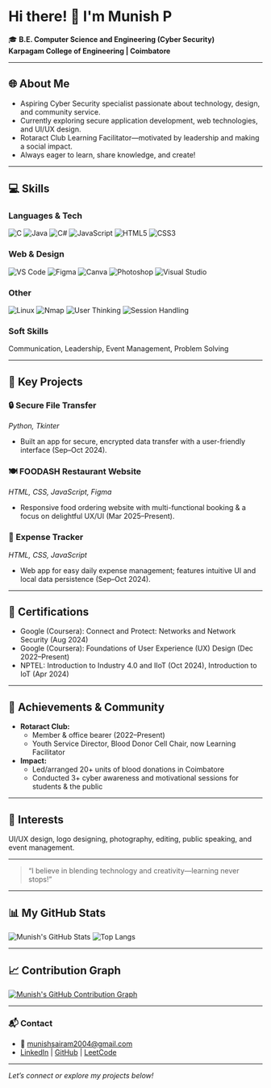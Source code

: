 # Hi there! 👋 I'm Munish P

🎓 **B.E. Computer Science and Engineering (Cyber Security)  
Karpagam College of Engineering | Coimbatore**

---

## 🌐 About Me
- Aspiring Cyber Security specialist passionate about technology, design, and community service.
- Currently exploring secure application development, web technologies, and UI/UX design.
- Rotaract Club Learning Facilitator—motivated by leadership and making a social impact.
- Always eager to learn, share knowledge, and create!

---

## 💻 Skills

### **Languages & Tech**

![C](https://img.shields.io/badge/-C-22223B?style=flat-square&logo=c&logoColor=white)
![Java](https://img.shields.io/badge/-Java-007396?style=flat-square&logo=java&logoColor=white)
![C#](https://img.shields.io/badge/-C%23-239120?style=flat-square&logo=c-sharp&logoColor=white)
![JavaScript](https://img.shields.io/badge/-JavaScript-F7DF1E?style=flat-square&logo=javascript&logoColor=black)
![HTML5](https://img.shields.io/badge/-HTML5-E34F26?style=flat-square&logo=html5&logoColor=white)
![CSS3](https://img.shields.io/badge/-CSS3-1572B6?style=flat-square&logo=css3)

### **Web & Design**

![VS Code](https://img.shields.io/badge/-VS%20Code-007ACC?style=flat-square&logo=visual-studio-code)
![Figma](https://img.shields.io/badge/-Figma-F24E1E?style=flat-square&logo=figma&logoColor=white)
![Canva](https://img.shields.io/badge/-Canva-00C4CC?style=flat-square&logo=canva&logoColor=white)
![Photoshop](https://img.shields.io/badge/-Photoshop-31A8FF?style=flat-square&logo=adobe-photoshop&logoColor=white)
![Visual Studio](https://img.shields.io/badge/-Visual%20Studio-5C2D91?style=flat-square&logo=visual-studio)

### **Other**

![Linux](https://img.shields.io/badge/-Linux-FCC624?style=flat-square&logo=linux&logoColor=black)
![Nmap](https://img.shields.io/badge/-Nmap-004D99?style=flat-square&logo=nmap&logoColor=white)
![User Thinking](https://img.shields.io/badge/-User%20Thinking-FF9800?style=flat-square)
![Session Handling](https://img.shields.io/badge/-Session%20Handling-grey?style=flat-square)

### **Soft Skills**
Communication, Leadership, Event Management, Problem Solving

---

## 🚀 Key Projects

### 🔒 Secure File Transfer
*Python, Tkinter*  
- Built an app for secure, encrypted data transfer with a user-friendly interface (Sep–Oct 2024).

### 🍽️ FOODASH Restaurant Website
*HTML, CSS, JavaScript, Figma*  
- Responsive food ordering website with multi-functional booking & a focus on delightful UX/UI (Mar 2025–Present).

### 💸 Expense Tracker
*HTML, CSS, JavaScript*  
- Web app for easy daily expense management; features intuitive UI and local data persistence (Sep–Oct 2024).

---

## 🏅 Certifications
- Google (Coursera): Connect and Protect: Networks and Network Security (Aug 2024)
- Google (Coursera): Foundations of User Experience (UX) Design (Dec 2022–Present)
- NPTEL: Introduction to Industry 4.0 and IIoT (Oct 2024), Introduction to IoT (Apr 2024)

---

## 🌟 Achievements & Community
- **Rotaract Club:**  
  - Member & office bearer (2022–Present)
  - Youth Service Director, Blood Donor Cell Chair, now Learning Facilitator
- **Impact:**  
  - Led/arranged 20+ units of blood donations in Coimbatore
  - Conducted 3+ cyber awareness and motivational sessions for students & the public

---

## 📸 Interests

UI/UX design, logo designing, photography, editing, public speaking, and event management.

---

> “I believe in blending technology and creativity—learning never stops!”

---

## 📊 My GitHub Stats

![Munish's GitHub Stats](https://github-readme-stats.vercel.app/api?username=YOUR_GITHUB_USERNAME&show_icons=true&theme=radical)
![Top Langs](https://github-readme-stats.vercel.app/api/top-langs/?username=YOUR_GITHUB_USERNAME&layout=compact&theme=radical)

---

## 📈 Contribution Graph

[![Munish's GitHub Contribution Graph](https://github-readme-activity-graph.cyclic.app/graph?username=YOUR_GITHUB_USERNAME&bg_color=22223B&color=F7DF1E&line=F24E1E&point=31A8FF&area=true&hide_border=true)](https://github.com/ashutosh00710/github-readme-activity-graph)

---

### 📬 Contact
- 📧 munishsairam2004@gmail.com  
- [LinkedIn](https://www.linkedin.com/in/YOUR_LINKEDIN) | [GitHub](https://github.com/YOUR_GITHUB_USERNAME) | [LeetCode](https://leetcode.com/YOUR_LEETCODE_USERNAME)

---

*Let’s connect or explore my projects below!*
